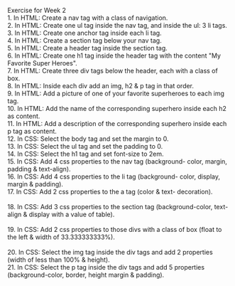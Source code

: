 Exercise for Week 2<br>
	1. In HTML: Create a nav tag with a class of navigation. <br>
	2. In HTML: Create one ul tag inside the nav tag, and inside the ul: 3 li tags. <br>
	3. In HTML: Create one anchor tag inside each li tag. <br>
	4. In HTML: Create a section tag below your nav tag.  <br>
	5. In HTML: Create a header tag inside the section tag. <br>
	6. In HTML: Create one h1 tag inside the header tag with the content "My Favorite Super Heroes". <br>
	7. In HTML: Create three div tags below the header, each with a class of box. <br>
	8. In HTML: Inside each div add an img, h2 & p tag in that order. <br>
	9. In HTML: Add a picture of one of your favorite superheroes to each img tag.<br>
	10. In HTML: Add the name of the corresponding superhero inside each h2 as content. <br>
	11. In HTML: Add a description of the corresponding superhero inside each p tag as content.<br>
	12. In CSS: Select the body tag and set the margin to 0.  <br>
	13. In CSS: Select the ul tag and set the padding to 0. <br>
	14. In CSS: Select the h1 tag and set font-size to 2em. <br>
	15. In CSS: Add 4 css properties to the nav tag (background- color, margin, padding & text-align). <br>
	16. In CSS: Add 4 css properties to the li tag (background- color, display, margin & padding). <br>
	17. In CSS: Add 2 css properties to the a tag (color & text- decoration). <br>  
	18. In CSS: Add 3 css properties to the section tag (background-color, text-align & display with a value of table). <br>  
	19. In CSS: Add 2 css properties to those divs with a class of box (float to the left & width of 33.333333333%).<br>  
	20. In CSS: Select the img tag inside the div tags and add 2 
	properties (width of less than 100% & height). <br> 
	21. In CSS: Select the p tag inside the div tags and add 5 properties (background-color, border, height margin & padding). <br> 
	